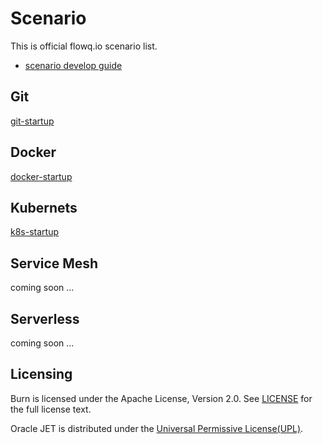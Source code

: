 # Scenario

This is official flowq.io scenario list. 

 *  [scenario develop guide](https://github.com/flowqio/scenario/blob/master/guide.md)


## Git
   
   [git-startup](https://github.com/flowqio/scenario/tree/master/git-startup)
   

## Docker
   
   [docker-startup](https://github.com/flowqio/scenario/git-startup)

## Kubernets

   [k8s-startup](https://github.com/flowqio/scenario/git-startup)

	

##  Service Mesh

   coming soon ...


##  Serverless

   coming soon ...



## Licensing
Burn is licensed under the Apache License, Version 2.0. See [LICENSE](https://github.com/flowqio/scenario/blob/master/LICENSE) for the full license text.

Oracle JET is distributed under the [Universal Permissive License(UPL)](https://opensource.org/licenses/UPL).